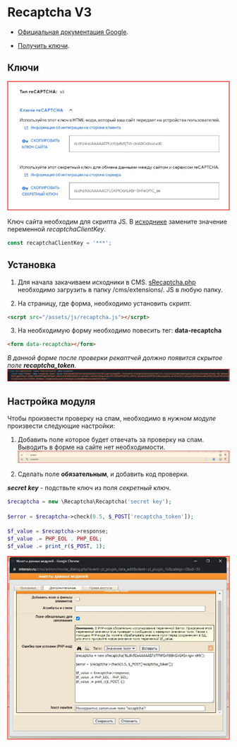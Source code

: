 # Recaptcha V3

* [Официальная документация Google](https://developers.google.com/recaptcha/docs/v3).

* [Получить ключи](https://www.google.com/recaptcha/admin/create).

## Ключи
![Google Recaptcha Keys](images/keys.jpg)

Ключ сайта необходим для скрипта JS. В [исходнике](src/assets/js/recaptcha.js) замените значение переменной *recaptchaClientKey*.

```js
const recaptchaClientKey = '***';
```

## Установка

1. Для начала закачиваем исходники в CMS. [sRecaptcha.php](src/Recaptcha/Recaptcha.php) необходимо загрузить в папку /cms/extensions/. JS в любую папку.

2. На страницу, где форма, необходимо установить скрипт.
```html
<scrpt src="/assets/js/recaptcha.js"></scrpt> 
```

3. На необходимую форму необходимо повесить тег: **data-recaptcha**
```html
<form data-recaptcha></form>
```

*В данной форме после проверки рекаптчей должно появится скрытое поле **recaptcha_token***.
![Скрытое поле в форме отправки](images/field-in-form.jpg)

## Настройка модуля 
Чтобы произвести проверку на спам, необходимо в *нужном модуле* произвести следующие настройки:
1. Добавить поле которое будет отвечать за проверку на спам. Выводить в форме на сайте нет необходимости.
![Новое поле для рекаптчи](images/field-in-module.jpg)


2. Сделать поле **обязательным**, и добавить код проверки.

***secret key*** - подствьте ключ из поля *секретный ключ*.
```php
$recaptcha = new \Recaptcha\Recaptcha('secret key');

$error = $recaptcha->check(0.5, $_POST['recaptcha_token']);

$f_value = $recaptcha->response;
$f_value .= PHP_EOL . PHP_EOL;
$f_value .= print_r($_POST, 1); 
```
![Новое поле для Recaptcha](images/field-in-module-2.jpg)





